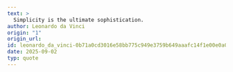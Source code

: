 ```yaml
---
text: >
  Simplicity is the ultimate sophistication.
author: Leonardo da Vinci
origin: "1"
origin_url: 
id: leonardo_da_vinci-0b71a0cd3016e58bb775c949e3759b649aaafc14f1e00e0a0557d2ec78001eec
date: 2025-09-02
typ: quote
---
```

